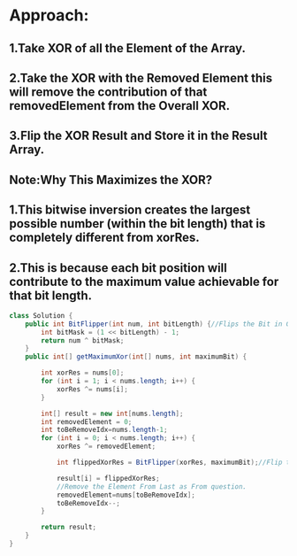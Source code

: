 # Approach:
  ## 1.Take XOR of all the Element of the Array.
  ## 2.Take the XOR with the Removed Element this will remove the contribution of that removedElement from the Overall XOR.
  ## 3.Flip the XOR Result and Store it in the Result Array.
## Note:Why This Maximizes the XOR?
  ## 1.This bitwise inversion creates the largest possible number (within the bit length) that is completely different from xorRes.
  ## 2.This is because each bit position will contribute to the maximum value achievable for that bit length.

```java
class Solution {
    public int BitFlipper(int num, int bitLength) {//Flips the Bit in Given Bit Length
        int bitMask = (1 << bitLength) - 1;
        return num ^ bitMask;
    }
    public int[] getMaximumXor(int[] nums, int maximumBit) {

        int xorRes = nums[0];
        for (int i = 1; i < nums.length; i++) {
            xorRes ^= nums[i];
        }

        int[] result = new int[nums.length];
        int removedElement = 0;
        int toBeRemoveIdx=nums.length-1;
        for (int i = 0; i < nums.length; i++) {
            xorRes ^= removedElement;

            int flippedXorRes = BitFlipper(xorRes, maximumBit);//Flip the Bit in between the Given bitLength.

            result[i] = flippedXorRes;
            //Remove the Element From Last as From question.
            removedElement=nums[toBeRemoveIdx];
            toBeRemoveIdx--;
        }

        return result;
    }
}


```
